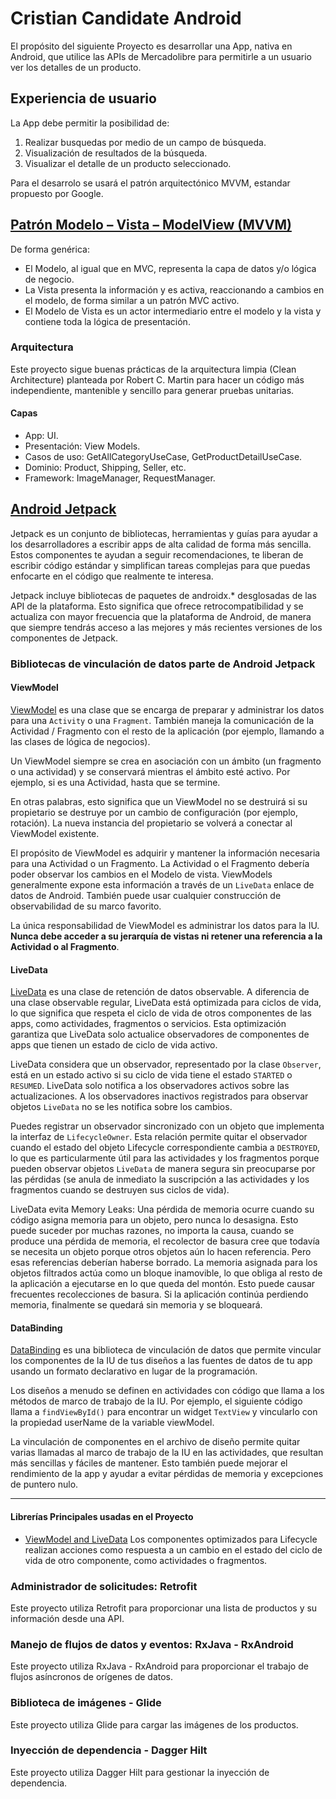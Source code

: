 # Cristian Candidate Android

El propósito del siguiente Proyecto es desarrollar una App, nativa en Android, que utilice las APIs de Mercadolibre para permitirle a un usuario ver los detalles de un producto.

## Experiencia de usuario

La App debe permitir la posibilidad de:
1. Realizar busquedas por medio de un campo de búsqueda.
2. Visualización de resultados de la búsqueda.
3. Visualizar el detalle de un producto seleccionado.

Para el desarrolo se usará el patrón arquitectónico MVVM, estandar propuesto por Google.


## [Patrón Modelo – Vista – ModelView (MVVM)](https://developer.android.com/jetpack/docs/guide)


De forma genérica:
- El Modelo, al igual que en MVC, representa la capa de datos y/o lógica de negocio.
- La Vista presenta la información y es activa, reaccionando a cambios en el modelo, de forma similar a un patrón MVC activo.
- El Modelo de Vista es un actor intermediario entre el modelo y la vista y contiene toda la lógica de presentación.


### Arquitectura

Este proyecto sigue buenas prácticas de la arquitectura limpia (Clean Architecture) planteada por Robert C. Martin para hacer un código más independiente, mantenible y sencillo para generar pruebas unitarias.

#### Capas

* App: UI.
* Presentación: View Models.
* Casos de uso: GetAllCategoryUseCase, GetProductDetailUseCase.
* Dominio: Product, Shipping, Seller, etc.
* Framework: ImageManager, RequestManager.

## [Android Jetpack](https://developer.android.com/jetpack)
Jetpack es un conjunto de bibliotecas, herramientas y guías para ayudar a los desarrolladores a escribir apps de alta calidad de forma más sencilla. Estos componentes te ayudan a seguir recomendaciones, te liberan de escribir código estándar y simplifican tareas complejas para que puedas enfocarte en el código
que realmente te interesa.

Jetpack incluye bibliotecas de paquetes de androidx.* desglosadas de las API de la plataforma. Esto significa que ofrece retrocompatibilidad y se actualiza con mayor frecuencia que la plataforma de Android, de manera que siempre tendrás acceso a las mejores y más recientes versiones de los componentes de Jetpack.


### Bibliotecas de vinculación de datos parte de Android Jetpack


#### ViewModel

[ViewModel](https://developer.android.com/reference/androidx/lifecycle/ViewModel.html)
es una clase que se encarga de preparar y administrar los datos para una `Activity` o una `Fragment`. También maneja la comunicación de la Actividad / Fragmento con el resto de la aplicación (por ejemplo, llamando a las clases de lógica de negocios).

Un ViewModel siempre se crea en asociación con un ámbito (un fragmento o una actividad) y se conservará mientras el ámbito esté activo. Por ejemplo, si es una Actividad, hasta que se termine.

En otras palabras, esto significa que un ViewModel no se destruirá si su propietario se destruye por un cambio de configuración (por ejemplo, rotación). La nueva instancia del propietario se volverá a conectar al ViewModel existente.

El propósito de ViewModel es adquirir y mantener la información necesaria para una Actividad o un Fragmento. La Actividad o el Fragmento debería poder observar los cambios en el Modelo de vista. ViewModels generalmente expone esta información a través de un `LiveData` enlace de datos de Android. También puede usar cualquier construcción de observabilidad de su marco 
favorito.

La única responsabilidad de ViewModel es administrar los datos para la IU. **Nunca debe acceder a su jerarquía de vistas ni retener una referencia a la Actividad o al Fragmento**.

#### LiveData

[LiveData](https://developer.android.com/topic/libraries/architecture/livedata.html)
es una clase de retención de datos observable. A diferencia de una clase observable regular, LiveData está optimizada para ciclos de vida, lo que significa que respeta el ciclo de vida de otros componentes de las apps, como actividades, fragmentos o servicios. Esta optimización garantiza que LiveData solo actualice observadores de componentes de apps que tienen un 
estado de ciclo de vida activo.

LiveData considera que un observador, representado por la clase `Observer`, está en un estado activo si su ciclo de vida tiene el estado `STARTED` o `RESUMED`. LiveData solo notifica a los observadores activos sobre las actualizaciones. A los observadores inactivos registrados para observar objetos `LiveData` no se les notifica sobre los cambios.

Puedes registrar un observador sincronizado con un objeto que implementa la interfaz de `LifecycleOwner`. Esta relación permite quitar el observador cuando el estado del objeto Lifecycle correspondiente cambia a `DESTROYED`, lo que es particularmente útil para las actividades y los fragmentos porque pueden observar objetos `LiveData` de manera segura sin 
preocuparse por las pérdidas (se anula de inmediato la suscripción a las actividades y los fragmentos cuando se destruyen sus ciclos de vida).

LiveData evita Memory Leaks: Una pérdida de memoria ocurre cuando su código asigna memoria para un objeto, pero nunca lo desasigna. Esto puede suceder por muchas razones, no importa la causa, cuando se produce una pérdida de memoria, el recolector de basura cree que todavía se necesita un objeto porque otros objetos aún lo hacen referencia. Pero esas referencias deberían haberse borrado. La memoria asignada para los objetos filtrados actúa como un bloque inamovible, lo que obliga al resto de la aplicación a ejecutarse en lo que queda del montón. Esto puede causar frecuentes recolecciones de basura. Si la aplicación continúa perdiendo memoria, finalmente se quedará sin memoria y se bloqueará.


#### DataBinding

[DataBinding](https://developer.android.com/topic/libraries/data-binding?hl=es)
es una biblioteca de vinculación de datos que permite vincular los componentes de la IU de tus diseños a las fuentes de datos de tu app usando un formato declarativo en lugar de la programación.

Los diseños a menudo se definen en actividades con código que llama a los métodos de marco de trabajo de la IU. Por ejemplo, el siguiente código llama a `findViewById()` para encontrar un widget `TextView` y vincularlo con la propiedad userName de la variable viewModel.

La vinculación de componentes en el archivo de diseño permite quitar varias llamadas al marco de trabajo de la IU en las actividades, que resultan más sencillas y fáciles de mantener. Esto también puede mejorar el rendimiento de la app y ayudar a evitar pérdidas de memoria y excepciones de puntero nulo.


---

#### Librerías Principales usadas en el Proyecto
   
- [ViewModel and LiveData](https://developer.android.com/jetpack/androidx/releases/lifecycle/) 
Los componentes optimizados para Lifecycle realizan acciones como respuesta a un cambio en el estado del ciclo de vida de otro componente, como actividades o fragmentos.

### Administrador de solicitudes: Retrofit

Este proyecto utiliza Retrofit para proporcionar una lista de productos y su información desde una API.

### Manejo de flujos de datos y eventos: RxJava - RxAndroid

Este proyecto utiliza RxJava - RxAndroid para proporcionar el trabajo de flujos asíncronos de orígenes de datos.

### Biblioteca de imágenes - Glide

Este proyecto utiliza Glide para cargar las imágenes de los productos.

### Inyección de dependencia - Dagger Hilt

Este proyecto utiliza Dagger Hilt para gestionar la inyección de dependencia.


